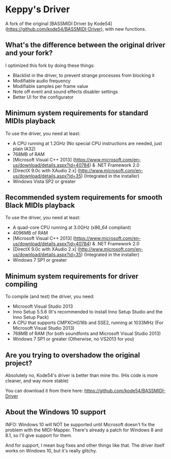 # Keppy's Driver
A fork of the original [BASSMIDI Driver by Kode54] (https://github.com/kode54/BASSMIDI-Driver), with new functions.

## What's the difference between the original driver and your fork?
I optimized this fork by doing these things:
- Blacklist in the driver, to prevent strange processes from blocking it
- Modifiable audio frequency
- Modifiable samples per frame value
- Note off event and sound effects disabler settings
- Better UI for the configurator

## Minimum system requirements for standard MIDIs playback
To use the driver, you need at least:
- A CPU running at 1.2GHz (No special CPU instructions are needed, just plain IA32)
- 768MB of RAM
- [Microsoft Visual C++ 2013] (https://www.microsoft.com/en-us/download/details.aspx?id=40784) & .NET Framework 2.0
- [DirectX 9.0c with XAudio 2.x] (http://www.microsoft.com/en-us/download/details.aspx?id=35) (Integrated in the installer)
- Windows Vista SP2 or greater

## Recommended system requirements for smooth Black MIDIs playback
To use the driver, you need at least:
- A quad-core CPU running at 3.0GHz (x86_64 compliant)
- 4096MB of RAM
- [Microsoft Visual C++ 2013] (https://www.microsoft.com/en-us/download/details.aspx?id=40784) & .NET Framework 2.0
- [DirectX 9.0c with XAudio 2.x] (http://www.microsoft.com/en-us/download/details.aspx?id=35) (Integrated in the installer)
- Windows 7 SP1 or greater

## Minimum system requirements for driver compiling
To compile (and test) the driver, you need:
- Microsoft Visual Studio 2013
- Inno Setup 5.5.6 (It's recommended to install Inno Setup Studio and the Inno Setup Pack)
- A CPU that supports CMPXCHG16b and SSE2, running at 1033MHz (For Microsoft Visual Studio 2013)
- 768MB of RAM (for both soundfonts and Microsoft Visual Studio 2013)
- Windows 7 SP1 or greater (Otherwise, no VS2013 for you)

## Are you trying to overshadow the original project?
Absolutely no, Kode54's driver is better than mine tho. (His code is more cleaner, and way more stable)

You can download it from there here: https://github.com/kode54/BASSMIDI-Driver

## About the Windows 10 support
INFO: Windows 10 will NOT be supported until Microsoft doesn't fix the problem with the MIDI-Mapper.
There's already a patch for Windows 8 and 8.1, so I'll give support for them.

And for support, I mean bug fixes and other things like that.
The driver itself works on Windows 10, but it's really glitchy.